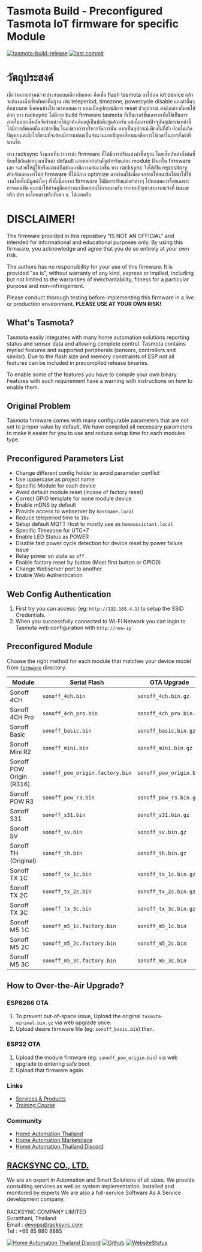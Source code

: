 # Tasmota Build - Preconfigured Tasmota IoT firmware for specific Module

[![tasmota-build-release](https://img.shields.io/github/v/release/racksync/tasmota-build)](https://github.com/racksync/tasmota-build) [![last commit](https://img.shields.io/github/last-commit/racksync/tasmota-build)](https://github.com/racksync/tasmota-build)

# วัตถุประสงค์
เชื่อว่าหลายท่านน่าจะประสบแบบเดียวกันเยอะ คือเมื่อ flash tasmota ลงไปบน iot device แล้วจะต้องมานั่งเซ็ทอัพค่าพื้นฐาน เช่น teleperiod, timezone, powercycle disable และค่าอื่นๆ อีกมากมาย ซึ่งค่อนข้างใช้เวลาพอสมควร แถมเมื่ออุปกรณ์มีการ reset ตัวอุปกรณ์ ค่าดังกล่าวก็หายไปด้วย
ทาง racksync ได้มีการ build firmware tasmota ที่เป็นเวอร์ชั่นเฉพาะเพื่อใช้เป็นการภายในและเซ็ทอัพจัดจำหน่ายให้ลูกค้าเดิมอยู่เป็นปกติอยู่แล้วครับ แต่เนื่องจากปัจจุบันอุปกรณ์เหล่านี้ได้มีการอัพเดทถี่และบ่อยขึ้น ในแง่ของการบริหารจัดการนั้น หากเป็นอุปกรณ์เพียงไม่กี่ตัว ย่อมไม่เกิดปัญหา แต่เมื่อไรก็ตามที่จะต้องมีการแฟลชเป็นจำนวนมากปัญหาที่ตามมาคือการใช้เวลาในการตั้งค่าที่นานขึ้น

ทาง racksync จึงมองเห็นว่าการนำ firmware ที่ได้มีการปรับแต่งค่าพื้นฐาน  โดยเซ็ทอัพค่าตั้งต้นที่นิยมใช้กันบ่อยๆ มาเป็นค่า default และแยกค่าสำคัญสำหรับแต่ละ module ฝังมาใน firmware เลย จะช่วยให้ผู้ใช้หรือแม้แต่ทีมช่างเองมีความสะดวกขึ้น 
ทาง racksync จึงได้เปิด repository สำหรับเผยแพร่ไฟล์ firmware ที่ได้มีการ optimize มาพร้อมใช้เพื่อแจกจ่ายให้สมาชิกได้นำไปใช้งานโดยไม่มีมูลค่าใดๆ
ทั้งนี้เนื่องจาก firmware ได้มีการปรับแต่งค่าต่างๆ ไปพอสมควรโดยเฉพาะการคอนฟิค แนะนำให้อ่านคู่มืออย่างละเอียดก่อนใช้งานนะครับ
หากพบปัญหาสามารถแจ้งที่ issue หรือ dm มาโดยตรงหรือที่เพจ บ. ได้เลยครับ


# DISCLAIMER!

The firmware provided in this repository "IS NOT AN OFFICIAL" and intended for informational and educational purposes only. By using this firmware, you acknowledge and agree that you do so entirely at your own risk.

The authors has no responsibility for your use of this firmware. It is provided "as is", without warranty of any kind, express or implied, including but not limited to the warranties of merchantability, fitness for a particular purpose and non-infringement.

Please conduct thorough testing before implementing this firmware in a live or production environment. **PLEASE USE AT YOUR OWN RISK!**


## What's Tasmota?

Tasmota easily integrates with many home automation solutions reporting status and sensor data and allowing complete control. Tasmota contains myriad features and supported peripherals (sensors, controllers and similar). Due to the flash size and memory constraints of ESP not all features can be included in precompiled release binaries.

To enable some of the features you have to compile your own binary. Features with such requirement have a warning with instructions on how to enable them.

## Original Problem

Tasmota firmware comes with many configurable parameters that are not set to proper value by default. We have compiled all necessary parameters to make it easier for you to use and reduce setup time for each modules type.


## Preconfigured Parameters List

- Change different config holder to avoid parameter conflict 
- Use uppercase as project name 
- Specific Module for each device
- Avoid default module reset (incase of factory reset)  
- Correct GPIO template for none module device 
- Enable mDNS by default 
- Provide access to webserver by  ```hostname.local``` 
- Reduce teleperiod time to ```10s``` 
- Setup default MQTT Host to mostly use as ```homeassistant.local``` 
- Specific Timezone for UTC+7 
- Enable LED Status as POWER 
- Disable fast power cycle detection for device reset by power failure issue
- Relay power on state as ```off``` 
- Enable factory reset by button (Most first button or GPIO0) 
- Change Webserver port to another 
- Enable Web Authentication 

## Web Config Authentication

1. First try you can access: (eg: ```http://192.168.4.1```) to setup the SSID Credentials. 
2. When you successfully connected to Wi-Fi Network you can login to Tasmota web configuration with ```http://new-ip```



## Preconfigured Module



Choose the right method for each module that matches your device model from  [```firmware```](https://github.com/racksync/tasmota-build/tree/main/firmware) directory.

| Module                    | Serial Flash                          | OTA Upgrade                            |
| ------------------------- | ------------------------------------- | ----------------------------------------   |
|  Sonoff 4CH               | ```sonoff_4ch.bin```                  | ```sonoff_4ch.bin.gz```                     |       
|  Sonoff 4CH Pro           | ```sonoff_4ch_pro.bin```              | ```sonoff_4ch_pro.bin.gz```                |  
|  Sonoff Basic             | ```sonoff_basic.bin```                | ```sonoff_basic.bin.gz```                  |  
|  Sonoff Mini R2           |   ```sonoff_mini.bin```               |     ```sonoff_mini.bin.gz```             |
|  Sonoff POW Origin (R316) | ```sonoff_pow_origin.factory.bin```   |    ```sonoff_pow_origin.bin```             |
|  Sonoff POW R3            | ```sonoff_pow_r3.bin```               |  ```sonoff_pow_r3.bin.gz```             |
|  Sonoff S31               |```sonoff_s31.bin```                   |  ```sonoff_s31.bin.gz```               |
|  Sonoff SV                | ```sonoff_sv.bin```                   |    ```sonoff_sv.bin.gz```                |
|  Sonoff TH (Original)     | ```sonoff_th.bin```                   |        ```sonoff_th.bin.gz```          |
|  Sonoff TX 1C             |  ```sonoff_tx_1c.bin```               |  ```sonoff_tx_1c.bin.gz```             |
|  Sonoff TX 2C             | ```sonoff_tx_2c.bin```                |    ```sonoff_tx_2c.bin.gz```                |
|  Sonoff TX 3C             |  ```sonoff_tx_3c.bin```               |     ```sonoff_tx_3c.bin.gz```               |
|  Sonoff M5 1C             |    ```sonoff_m5_1c.factory.bin```     | ```sonoff_m5_1c.bin```                     |
|  Sonoff M5 2C             | ```sonoff_m5_2c.factory.bin```        | ```sonoff_m5_2c.bin```                     |
|  Sonoff M5 3C             |  ```sonoff_m5_3c.factory.bin```       |      ```sonoff_m5_3c.bin```                |

## How to Over-the-Air Upgrade?

### ESP8266 OTA 

1. To prevent out-of-space issue, Upload the original ```tasmota-minimal.bin.gz``` via web upgrade once.
2. Upload desire firmware file (eg: ```sonoff_basic.bin```) then.

### ESP32 OTA

1. Upload the module firmware (eg: ```sonoff_pow_origin.bin```) via web upgrade to entering safe boot.
2. Upload that firmware again. 


<!-- ![racksync-screenshot](https://github.com/racksync/hass-addons-cloudflared-tunnel/blob/main/zerotrust/screenshot.png?raw=true) -->

### Links

- [Services & Products](http://racksync.com)
- [Training Course](https://facebook.com/racksync)

### Community

- [Home Automation Thailand](https://www.facebook.com/groups/hathailand)
- [Home Automation Marketplace](https://www.facebook.com/groups/hatmarketplace)
- [Home Automation Thailand Discord](https://discord.gg/Wc5CwnWkp4) 

## [RACKSYNC CO., LTD.](https://racksync.com)

We are an expert in Automation and Smart Solutions of all sizes. We provide consulting services as well as system implementation. Installed and monitored by experts We are also a full-service Software As A Service development company.
\
\
RACKSYNC COMPANY LIMITED \
Suratthani, Thailand  \
Email : devops@racksync.com \
Tel : +66 85 880 8885 

[![Home Automation Thailand Discord](https://img.shields.io/discord/986181205504438345?style=for-the-badge)](https://discord.gg/Wc5CwnWkp4) [![Github](https://img.shields.io/github/followers/racksync?style=for-the-badge)](https://github.com/racksync) 
[![WebsiteStatus](https://img.shields.io/website?down_color=grey&down_message=Offline&style=for-the-badge&up_color=green&up_message=Online&url=https%3A%2F%2Fracksync.com)](https://racksync.com)



